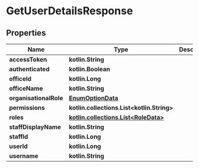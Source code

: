 
# GetUserDetailsResponse

## Properties
| Name | Type | Description | Notes |
| ------------ | ------------- | ------------- | ------------- |
| **accessToken** | **kotlin.String** |  |  [optional] |
| **authenticated** | **kotlin.Boolean** |  |  [optional] |
| **officeId** | **kotlin.Long** |  |  [optional] |
| **officeName** | **kotlin.String** |  |  [optional] |
| **organisationalRole** | [**EnumOptionData**](EnumOptionData.md) |  |  [optional] |
| **permissions** | **kotlin.collections.List&lt;kotlin.String&gt;** |  |  [optional] |
| **roles** | [**kotlin.collections.List&lt;RoleData&gt;**](RoleData.md) |  |  [optional] |
| **staffDisplayName** | **kotlin.String** |  |  [optional] |
| **staffId** | **kotlin.Long** |  |  [optional] |
| **userId** | **kotlin.Long** |  |  [optional] |
| **username** | **kotlin.String** |  |  [optional] |



